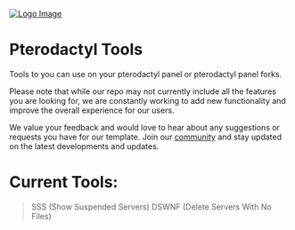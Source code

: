 [![Logo Image](https://us-east-1.tixte.net/uploads/your-parents.wants.solutions/full-logo.png)](https://zluqe.com)

# Pterodactyl Tools
Tools to you can use on your pterodactyl panel or pterodactyl panel forks.

Please note that while our repo may not currently include all the features you are looking for, we are constantly working to add new functionality and improve the overall experience for our users.

We value your feedback and would love to hear about any suggestions or requests you have for our template. Join our [community](https://discord.gg/D8rjRN3uJQ) and stay updated on the latest developments and updates.

# Current Tools:
> SSS (Show Suspended Servers)
> DSWNF (Delete Servers With No Files)